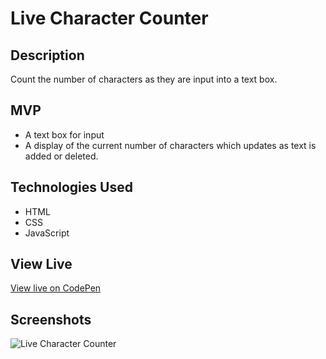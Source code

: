 # Live Character Counter

## Description

Count the number of characters as they are input into a text box.

## MVP

* A text box for input
* A display of the current number of characters which updates as text is added or deleted.

## Technologies Used

* HTML
* CSS
* JavaScript

## View Live
[View live on CodePen](https://codepen.io/m5fgn/pen/BaQLyQN)

## Screenshots

![Live Character Counter](https://firebasestorage.googleapis.com/v0/b/images-4783e.appspot.com/o/misc_github_images%2Flivecounter.png?alt=media&token=3d5844f6-ddfc-468c-83cc-c1b1a28b98b1)  
